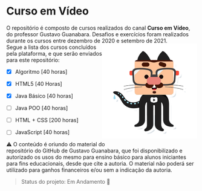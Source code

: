 # Curso em Vídeo

O repositório é composto de cursos realizados do canal **Curso em Vídeo**, do professor Gustavo Guanabara. Desafios e exercícios foram realizados durante os cursos entre dezembro de 2020 e setembro de 2021. <br><img src=".\HTML-CSS-2020\html-css\Desafios\desafio d002\img\github-g.png" width="250" align="right"/>Segue a lista dos cursos concluídos pela plataforma, e que serão enviados para este repositório:

- [x] Algoritmo [40 horas]
- [x] HTML5 [40 Horas]

- [x] Java Básico [40 horas]

- [ ] Java POO [40 horas]
- [ ] HTML + CSS [200 horas]
- [ ] JavaScript [40 horas]



:warning: O conteúdo é oriundo do material do <a href="https://gustavoguanabara.github.io" style="text-decoration:none">repositório do GitHub de Gustavo Guanabara</a>, que foi disponibilizado e autorizado os usos do mesmo para ensino básico para alunos iniciantes para fins educacionais, desde que cite a autoria. O material não poderá ser utilizado para ganhos financeiros e/ou sem a indicação da autoria.

> Status do projeto: Em Andamento :pencil:

